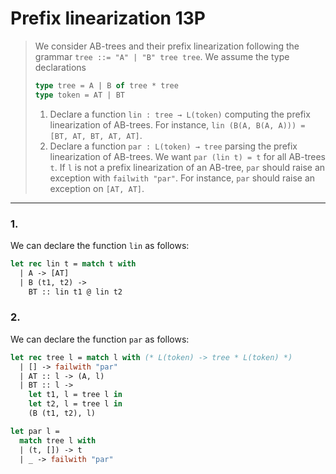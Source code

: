 # Prefix linearization 13P

> We consider AB-trees and their prefix linearization following the grammar `tree ::= "A" | "B" tree tree`.
> We assume the type declarations
> ```ocaml
> type tree = A | B of tree * tree
> type token = AT | BT
> ```
> 1. Declare a function `lin : tree → L(token)` computing the prefix linearization of AB-trees.
>    For instance, `lin (B(A, B(A, A))) = [BT, AT, BT, AT, AT]`.
> 2. Declare a function `par : L(token) → tree` parsing the prefix linearization of AB-trees.
>    We want `par (lin t) = t` for all AB-trees `t`.
>    If `l` is not a prefix linearization of an AB-tree, `par` should raise an exception with `failwith "par"`.
>    For instance, `par` should raise an exception on `[AT, AT]`.

---

### 1.

We can declare the function `lin` as follows:
```ocaml
let rec lin t = match t with
  | A -> [AT]
  | B (t1, t2) ->
    BT :: lin t1 @ lin t2
```

### 2.

We can declare the function `par` as follows:
```ocaml
let rec tree l = match l with (* L(token) -> tree * L(token) *)
  | [] -> failwith "par"
  | AT :: l -> (A, l)
  | BT :: l ->
    let t1, l = tree l in
    let t2, l = tree l in
    (B (t1, t2), l)

let par l =
  match tree l with
  | (t, []) -> t
  | _ -> failwith "par"
```
